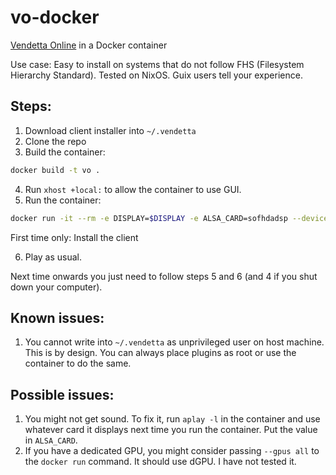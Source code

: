 # vo-docker

[Vendetta Online](https://vendetta-online.com) in a Docker container

Use case: Easy to install on systems that do not follow FHS (Filesystem Hierarchy Standard). Tested on NixOS. Guix users tell your experience.

## Steps:
1. Download client installer into `~/.vendetta`
2. Clone the repo
3. Build the container:
```bash
docker build -t vo .
```
4. Run `xhost +local:` to allow the container to use GUI.
5. Run the container:
```bash
docker run -it --rm -e DISPLAY=$DISPLAY -e ALSA_CARD=sofhdadsp --device /dev/snd --device /dev/dri/card0 -v /tmp/.X11-unix/:/tmp/.X11-unix/ -v /home/user/.vendetta:/root/.vendetta vo
```
First time only: Install the client

6. Play as usual.

Next time onwards you just need to follow steps 5 and 6 (and 4 if you shut down your computer).

## Known issues:
1. You cannot write into `~/.vendetta` as unprivileged user on host machine. This is by design. You can always place plugins as root or use the container to do the same.

## Possible issues:
1. You might not get sound. To fix it, run `aplay -l` in the container and use whatever card it displays next time you run the container. Put the value in `ALSA_CARD`.
2. If you have a dedicated GPU, you might consider passing `--gpus all` to the `docker run` command. It should use dGPU. I have not tested it.
